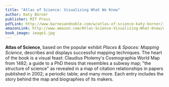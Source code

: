 ```yaml
---
title: "Atlas of Science: Visualizing What We Know"
author: Katy Börner
publisher: MIT Press
pdfLink: http://www.barnesandnoble.com/w/atlas-of-science-katy-borner/1100660429?cm_mmc=googlepla-_-textbook_instock_26to75_pt105-_-q000000633-_-9780262014458&ean=9780262014458&isbn=9780262014458&r=1
amazonLink: http://www.amazon.com/Atlas-Science-Visualizing-What-Know/dp/0262014459/ref=sr_1_1?ie=UTF8&qid=1400082763&sr=8-1&keywords=atlas+of+science
book_image: image1.jpg
---
```

**Atlas of Science**, based on the popular exhibit *Places & Spaces: Mapping Science*, describes and displays successful mapping techniques. The heart of the book is a visual feast: Claudius Ptolemy's Cosmographia World Map from 1482; a guide to a PhD thesis that resembles a subway map; "the structure of science" as revealed in a map of citation relationships in papers published in 2002; a periodic table; and many more. Each entry includes the story behind the map and biographies of its makers.
